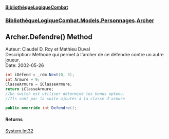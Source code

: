 #### [BibliothèqueLogiqueCombat](readme.md 'readme')
### [BibliothèqueLogiqueCombat.Models.Personnages](readme.md#BibliothèqueLogiqueCombat.Models.Personnages 'BibliothèqueLogiqueCombat.Models.Personnages').[Archer](BibliothèqueLogiqueCombat.Models.Personnages.Archer.md 'BibliothèqueLogiqueCombat.Models.Personnages.Archer')

## Archer.Defendre() Method

Auteur: Claudel D. Roy et Mathieu Duval    
Description: Méthode qui permet à l'archer de ce défendre contre un autre joueur.   
Date:  2002-05-26     
  
```csharp  
int iDéfend = _rdm.Next(0, 3);    
int Armure = 9;    
ClasseArmure = iClasseArmure;    
return iClasseArmure;    
//Un switch est utiliser déterminé les bonus optenu.     
//Ils sont par la suite ajoutés à la classe d'armure  
```

```csharp
public override int Defendre();
```

#### Returns
[System.Int32](https://docs.microsoft.com/en-us/dotnet/api/System.Int32 'System.Int32')